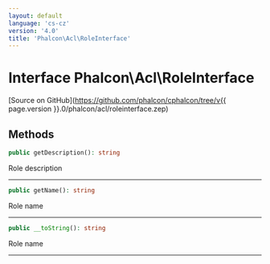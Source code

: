 ```yaml
---
layout: default
language: 'cs-cz'
version: '4.0'
title: 'Phalcon\Acl\RoleInterface'
---
```

# Interface **Phalcon\Acl\RoleInterface**

[Source on GitHub](https://github.com/phalcon/cphalcon/tree/v{{ page.version }}.0/phalcon/acl/roleinterface.zep)

## Methods

```php
public getDescription(): string
```

Role description

* * *

```php
public getName(): string
```

Role name

* * *

```php
public __toString(): string
```

Role name

* * *